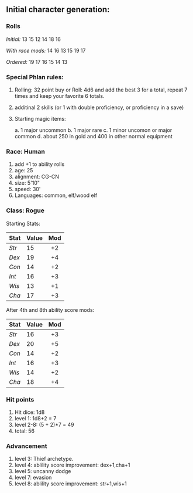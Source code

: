 ## Initial character generation:

### Rolls

*Initial:* 13 15 12 14 18 16

*With race mods:* 14 16 13 15 19 17

*Ordered:* 19 17 16 15 14 13

### Special Phlan rules: 

1. Rolling: 32 point buy or Roll: 4d6 and add the best 3 for a total, repeat 7 times and keep your favorite 6 totals.
2. additinal 2 skills (or 1 with double proficiency, or proficiency in a save)
3. Starting magic items:

   a. 1 major uncommon
   b. 1 major rare
   c. 1 minor uncomon or major common
   d. about 250 in gold and 400 in other normal equipment

### Race: Human

1. add +1 to ability rolls
2. age: 25
3. alignment: CG-CN
4. size: 5'10"
5. speed: 30'
6. Languages: common, elf/wood elf

### Class: Rogue

Starting Stats:

| Stat | Value | Mod  |
|:-----|:------|:------:|
| *Str* | 15 | +2 |
| *Dex* | 19 | +4   |
| *Con* | 14 | +2 |
| *Int* | 16 | +3 |
| *Wis* | 13 | +1 |
| *Cha* | 17 | +3 |

After 4th and 8th ability score mods:

| Stat | Value | Mod  |
|:-----|:------|:------:|
| *Str* | 16 | +3 |
| *Dex* | 20 | +5   |
| *Con* | 14 | +2 |
| *Int* | 16 | +3 |
| *Wis* | 14 | +2 |
| *Cha* | 18 | +4 |

### Hit points

1. Hit dice: 1d8
2. level 1: 1d8+2 = 7
3. level 2-8: (5 + 2)*7 = 49
4. total: 56

### Advancement

1. level 3: Thief archetype.
2. level 4: ablility score improvement: dex+1,cha+1
3. level 5: uncanny dodge
4. level 7: evasion
2. level 8: ablility score improvement: str+1,wis+1
